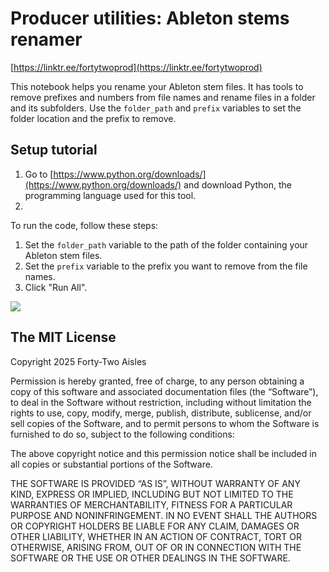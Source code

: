 # Producer utilities: Ableton stems renamer

[https://linktr.ee/fortytwoprod](https://linktr.ee/fortytwoprod)

This notebook helps you rename your Ableton stem files. It has tools to remove prefixes and numbers from file names and rename files in a folder and its subfolders. Use the `folder_path` and `prefix` variables to set the folder location and the prefix to remove.

## Setup tutorial

1. Go to [https://www.python.org/downloads/](https://www.python.org/downloads/) and download Python, the programming language used for this tool.
2. 

To run the code, follow these steps:

1. Set the `folder_path` variable to the path of the folder containing your Ableton stem files.
2. Set the `prefix` variable to the prefix you want to remove from the file names.
3. Click "Run All".

![](prod_utils_imgs.jpg)

## The MIT License

Copyright 2025 Forty-Two Aisles

Permission is hereby granted, free of charge, to any person obtaining a copy of this software and associated documentation files (the “Software”), to deal in the Software without restriction, including without limitation the rights to use, copy, modify, merge, publish, distribute, sublicense, and/or sell copies of the Software, and to permit persons to whom the Software is furnished to do so, subject to the following conditions:

The above copyright notice and this permission notice shall be included in all copies or substantial portions of the Software.

THE SOFTWARE IS PROVIDED “AS IS”, WITHOUT WARRANTY OF ANY KIND, EXPRESS OR IMPLIED, INCLUDING BUT NOT LIMITED TO THE WARRANTIES OF MERCHANTABILITY, FITNESS FOR A PARTICULAR PURPOSE AND NONINFRINGEMENT. IN NO EVENT SHALL THE AUTHORS OR COPYRIGHT HOLDERS BE LIABLE FOR ANY CLAIM, DAMAGES OR OTHER LIABILITY, WHETHER IN AN ACTION OF CONTRACT, TORT OR OTHERWISE, ARISING FROM, OUT OF OR IN CONNECTION WITH THE SOFTWARE OR THE USE OR OTHER DEALINGS IN THE SOFTWARE.